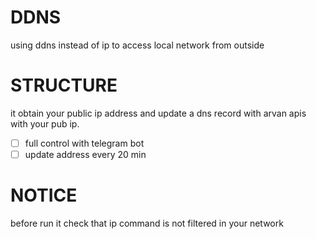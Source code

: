 # DDNS
using ddns instead of ip to access local network from outside

# STRUCTURE
it obtain your public ip address and update a dns record with arvan apis with your pub ip.

- [ ] full control with telegram bot
- [ ] update address every 20 min

# NOTICE
before run it check that ip command is not filtered in your network